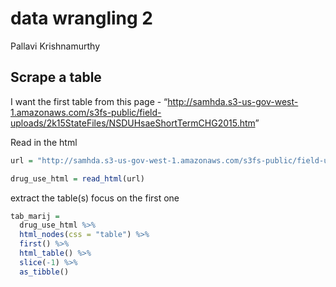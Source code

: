 data wrangling 2
================
Pallavi Krishnamurthy

## Scrape a table

I want the first table from this page -
“<http://samhda.s3-us-gov-west-1.amazonaws.com/s3fs-public/field-uploads/2k15StateFiles/NSDUHsaeShortTermCHG2015.htm>”

Read in the html

``` r
url = "http://samhda.s3-us-gov-west-1.amazonaws.com/s3fs-public/field-uploads/2k15StateFiles/NSDUHsaeShortTermCHG2015.htm"
```

``` r
drug_use_html = read_html(url)
```

extract the table(s) focus on the first one

``` r
tab_marij = 
  drug_use_html %>% 
  html_nodes(css = "table") %>% 
  first() %>%
  html_table() %>% 
  slice(-1) %>% 
  as_tibble()
```
